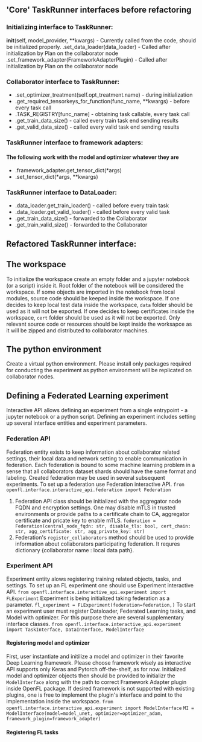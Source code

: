 

## 'Core' TaskRunner interfaces before refactoring

### Initializing interface to TaskRunner:
__init__(self, model_provider, **kwargs) - Currently called from the code, should be initialized properly.
.set_data_loader(data_loader) - Called after initialization by Plan on the collaborator node
.set_framework_adapter(FrameworkAdapterPlugin) - Called after initialization by Plan on the collaborator node

### Collaborator interface to TaskRunner:
* .set_optimizer_treatment(self.opt_treatment.name) - during initialization
* .get_required_tensorkeys_for_function(func_name, **kwargs) - before every task call
* .TASK_REGISTRY[func_name] - obtaining task callable, every task call
* .get_train_data_size() - called every train task end sending results
* .get_valid_data_size() - called every valid task end sending results

### TaskRunner interface to framework adapters:
#### The following work with the model and optimizer whatever they are
* .framework_adapter.get_tensor_dict(*args)
* .set_tensor_dict(*args, **kwargs)

### TaskRunner interface to DataLoader:
* .data_loader.get_train_loader() - called before every train task
* .data_loader.get_valid_loader() - called before every valid task
* .get_train_data_size() - forwarded to the Collaborator
* .get_train_valid_size() - forwarded to the Collaborator

## Refactored TaskRunner interface:


## The workspace
To initialize the workspace create an empty folder and a jupyter notebook (or a script) inside it. Root folder of the notebook will be considered the workspace.
If some objects are imported in the notebook from local modules, source code should be keeped inside the workspace.
If one decides to keep local test data inside the workspace, `data` folder should be used as it will not be exported.
If one decides to keep certificates inside the workspace, `cert` folder should be used as it will not be exported.
Only relevant source code or resources should be kept inside the worksapce as it will be zipped and distributed to collaborator machines.

## The python environment
Create a virtual python environment. Please install only packages required for conducting the experiment as python environment will be replicated on collaborator nodes.

## Defining a Federated Learning experiment
Interactive API allows defining an experiment from a single entrypoint - a jupyter notebook or a python script.
Defining an experiment includes setting up several interface entities and experiment parameters.

### Federation API
Federation entity exists to keep information about collaborator related settings, their local data and network setting to enable communication in federation. 
Each federation is bound to some machine learning problem in a sense that all collaborators dataset shards should have the same format and labeling. Created federation may be used in several subsequent experiments.
To set up a federation use Federation interactive API.
`from openfl.interface.interactive_api.federation import Federation`
1. Federation API class should be initialized with the aggregator node FQDN and encryption settings. One may disable mTLS in trusted environments or provide paths to a certificate chain to CA, aggregator certificate and pricate key to enable mTLS.
`federation = Federation(central_node_fqdn: str, disable_tls: bool, cert_chain: str, agg_certificate: str, agg_private_key: str)`
2. Federation's `register_collaborators` method should be used to provide information about collaborators participating federation.
It requres dictionary {collaborator name : local data path}.

### Experiment API
Experiment entity alows registering training related objects, tasks, and settings.
To set up an FL experiment one should use Experiment interactive API. 
`from openfl.interface.interactive_api.experiment import FLExperiment`
Experiment is being initialized taking federation as a parameter.
`fl_experiment = FLExperiment(federation=federation,)`
To start an experiment user must register Dataloader, Federated Learning tasks, and Model with optimizer. For this purpose there are several supplementary interface classes.
`from openfl.interface.interactive_api.experiment import TaskInterface, DataInterface, ModelInterface`

#### Registering model and optimizer
First, user instantiate and initilize a model and optimizer in their favorite Deep Learning framework. Please choose framework wisely as interactive API supports only Keras and Pytorch off-the-shelf, as for now.
Initialized model and optimizer objects then should be provided to initializr the `ModelInterface` along with the path to correct Framework Adapter plugin inside OpenFL package. If desired framework is not supported with existing plugins, one is free to implement the plugin's interface and point to the implementation inside the workspace.
`from openfl.interface.interactive_api.experiment import ModelInterface`
`MI = ModelInterface(model=model_unet, optimizer=optimizer_adam, framework_plugin=framework_adapter)`

#### Registering FL tasks


